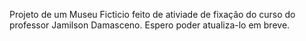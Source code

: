 Projeto de um Museu Ficticio feito de ativiade de fixação do curso do professor Jamilson Damasceno.
Espero poder atualiza-lo em breve.

